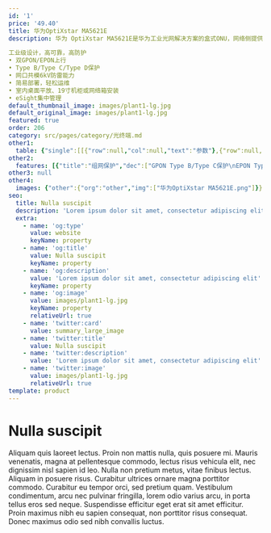 ```yaml
---
id: '1'
price: '49.40'
title: 华为OptiXstar MA5621E
description: 华为 OptiXstar MA5621E是华为工业光网解决方案的盒式ONU，网络侧提供GPON或EPON双上行接口，用户侧提供8个GE以太网接口，通过高性能的转发能力，为电力、制造、交通等工业生产场景提供理想的网络解决方案。

工业级设计，高可靠，高防护
• 双GPON/EPON上行
• Type B/Type C/Type D保护
• 网口共模6kV防雷能力
• 简易部署，轻松运维
• 室内桌面平放、19寸机柜或网络箱安装
• eSight集中管理
default_thumbnail_image: images/plant1-lg.jpg
default_original_image: images/plant1-lg.jpg
featured: true
order: 206
category: src/pages/category/光终端.md
other1: 
  table: {"single":[[{"row":null,"col":null,"text":"参数"},{"row":null,"col":null,"text":"华为OptiXstar MA5621E"}],[{"row":null,"col":null,"text":"尺寸（高×宽×深）"},{"row":null,"col":null,"text":"43.6mm x 250mm x 180 mm（不带挂耳）\n43.6mm x 482.6mm x 180 mm（带挂耳）"}],[{"row":null,"col":null,"text":"重量（不包含适配器）"},{"row":null,"col":null,"text":"约 2.5kg"}],[{"row":null,"col":null,"text":"工作环境温度"},{"row":null,"col":null,"text":"-40° C ~ +70° C"}],[{"row":null,"col":null,"text":"工作环境湿度"},{"row":null,"col":null,"text":"5% RH ～ 95% RH，非凝结"}],[{"row":null,"col":null,"text":"整机供电"},{"row":null,"col":null,"text":"DC 12V~60V"}],[{"row":null,"col":null,"text":"额定电压和电流"},{"row":null,"col":null,"text":"DC 56V，4.5A"}],[{"row":null,"col":null,"text":"防雷规格"},{"row":null,"col":null,"text":"网口：共模6kV，差模1.5kV\n直流电源口：共模4kV，差模2kV"}],[{"row":null,"col":null,"text":"最大功耗"},{"row":null,"col":null,"text":"约12W"}],[{"row":null,"col":null,"text":"网络侧接口"},{"row":null,"col":null,"text":"1*GPON/EPON SFP + 1*GPON/EPON BOB"}],[{"row":null,"col":null,"text":"用户侧接口"},{"row":null,"col":null,"text":"8*GE+4*RS485/RS232+1*Alarm"}],[{"row":null,"col":null,"text":"安装方式"},{"row":null,"col":null,"text":"室内桌面平放、19寸机柜或网络箱安装"}],[{"row":null,"col":null,"text":"防护等级"},{"row":null,"col":null,"text":"IP40"}],[{"row":null,"col":null,"text":"认证"},{"row":null,"col":null,"text":"802.1X认证"}],[{"row":null,"col":null,"text":"PON接口"},{"row":null,"col":null,"text":"GPON/EPON双模，接口类型：SC/UPC\n最大传输距离：20km\nGPON\n遵循标准ITU-T G.984，Class B+\n传输速率：下行2.488Gbit/s，上行1.244Gbit/s\nEPON\n遵循标准IEEE 802.3ah，PX20\n传输速率：下行1.25Gbit/s，上行1.25Gbit/s\n接收灵敏度：-27dBm\n过载光功率：-8dBm\n"}],[{"row":null,"col":null,"text":"GE电接口"},{"row":null,"col":null,"text":"接口类型：RJ-45\n10/100/1000Mbit/s自适应"}],[{"row":null,"col":null,"text":"RS485串口"},{"row":null,"col":null,"text":"接口类型：RJ-45\nRS485遵循标准TIA/EIA-485，ITU-T V.24，ITU-T V.28"}],[{"row":null,"col":null,"text":"RS232串口"},{"row":null,"col":null,"text":"接口类型：RJ-45\nRS232遵循标准TIA/EIA-232，ITU-T V.24，ITU-T V.28"}],[{"row":null,"col":null,"text":"用户侧接口-ALARM"},{"row":null,"col":null,"text":"用户侧接口-ALARM\n连接外部告警等装置\n接口类型：RJ-45\n"}]]}
other2:
  features: [{"title":"组网保护","dec":["GPON Type B/Type C保护\nEPON Type B/Type D保护\n环网检测"]},{"title":"安全","dec":["MAC过滤/IP地址过滤/URL过滤\n防DoS攻击\n会话个数限制\n设备访问控制\n支持802.1x的EAP-MD5/TLS/TTLS/PEAP四种鉴权方式"]},{"title":"智能运维","dec":["XML/Web UI管理\neSight集中管理\n流氓ONT检测和自律\nPPPoE/DHCP仿真测试\n串口数据采集和发送/串口采集数据透传"]}]
other3: null
other4:
  images: {"other":{"org":"other","img":["华为OptiXstar MA5621E.png"]}}
seo:
  title: Nulla suscipit
  description: 'Lorem ipsum dolor sit amet, consectetur adipiscing elit'
  extra:
    - name: 'og:type'
      value: website
      keyName: property
    - name: 'og:title'
      value: Nulla suscipit
      keyName: property
    - name: 'og:description'
      value: 'Lorem ipsum dolor sit amet, consectetur adipiscing elit'
      keyName: property
    - name: 'og:image'
      value: images/plant1-lg.jpg
      keyName: property
      relativeUrl: true
    - name: 'twitter:card'
      value: summary_large_image
    - name: 'twitter:title'
      value: Nulla suscipit
    - name: 'twitter:description'
      value: 'Lorem ipsum dolor sit amet, consectetur adipiscing elit'
    - name: 'twitter:image'
      value: images/plant1-lg.jpg
      relativeUrl: true
template: product
---
```


# Nulla suscipit

Aliquam quis laoreet lectus. Proin non mattis nulla, quis posuere mi. Mauris venenatis, magna at pellentesque commodo, lectus risus vehicula elit, nec dignissim nisl sapien id leo. Nulla non pretium metus, vitae finibus lectus. Aliquam in posuere risus. Curabitur ultrices ornare magna porttitor commodo. Curabitur eu tempor orci, sed pretium quam. Vestibulum condimentum, arcu nec pulvinar fringilla, lorem odio varius arcu, in porta tellus eros sed neque. Suspendisse efficitur eget erat sit amet efficitur. Proin maximus nibh eu sapien consequat, non porttitor risus consequat. Donec maximus odio sed nibh convallis luctus.